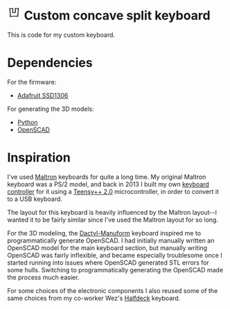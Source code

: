 # ![Ou Kanji](img/ou.png) Custom concave split keyboard

This is code for my custom keyboard.

# Dependencies

For the firmware:
* [Adafruit SSD1306](https://github.com/adafruit/Adafruit_SSD1306)

For generating the 3D models:
* [Python](https://www.python.org/)
* [OpenSCAD](https://openscad.org/)

# Inspiration

I've used [Maltron](https://www.maltron.com/) keyboards for quite a long time.
My original Maltron keyboard was a PS/2 model, and back in 2013 I built my own
[keyboard controller](https://github.com/simpkins/avrpp) for it using a
[Teensy++ 2.0](https://www.pjrc.com/store/teensypp.html) microcontroller, in
order to convert it to a USB keyboard.

The layout for this keyboard is heavily influenced by the Maltron layout--I
wanted it to be fairly similar since I've used the Maltron layout for so long.

For the 3D modeling, the
[Dactyl-Manuform](https://github.com/abstracthat/dactyl-manuform) keyboard
inspired me to programmatically generate OpenSCAD.  I had initially manually
written an OpenSCAD model for the main keyboard section, but manually writing
OpenSCAD was fairly inflexible, and became especially troublesome once I
started running into issues where OpenSCAD generated STL errors for some hulls.
Switching to programmatically generating the OpenSCAD made the process much
easier.

For some choices of the electronic components I also reused some of the same
choices from my co-worker Wez's [Halfdeck](https://github.com/wez/halfdeck)
keyboard.
